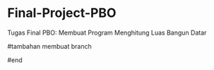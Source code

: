# Final-Project-PBO
Tugas Final PBO: Membuat Program Menghitung Luas Bangun Datar

#tambahan
membuat branch

#end
